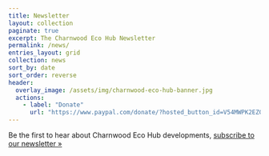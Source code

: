```yaml
---
title: Newsletter
layout: collection
paginate: true
excerpt: The Charnwood Eco Hub Newsletter
permalink: /news/
entries_layout: grid
collection: news
sort_by: date
sort_order: reverse
header:
  overlay_image: /assets/img/charnwood-eco-hub-banner.jpg
  actions:
    - label: "Donate"
      url: "https://www.paypal.com/donate/?hosted_button_id=V54MWPK2EZGPY"
---
```

Be the first to hear about Charnwood Eco Hub developments, [subscribe to our newsletter &raquo;](/contact)

